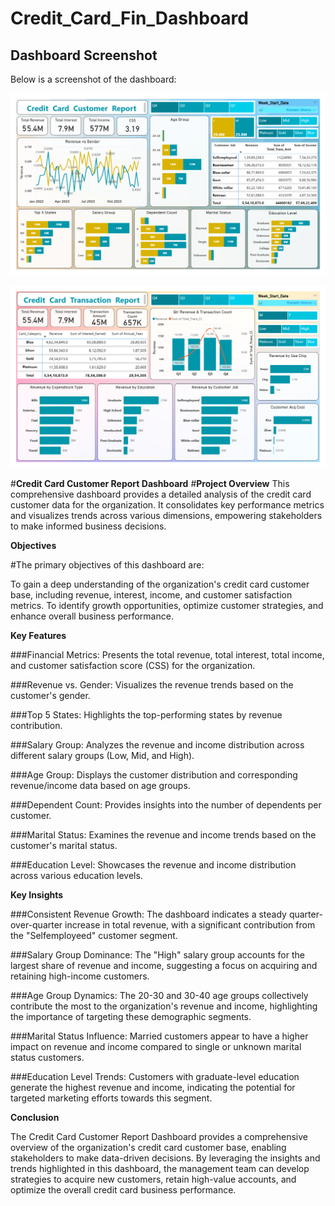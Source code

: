 # Credit_Card_Fin_Dashboard
## Dashboard Screenshot
Below is a screenshot of the dashboard:

![credit card customer report Dashboard](https://github.com/Asawari-Nannaware/Credit_Card_Fin_Dashboard/blob/main/Credit%20card%20customer%20report.png)

![credit card customer report Dashboard](https://github.com/Asawari-Nannaware/Credit_Card_Fin_Dashboard/blob/main/credit%20card%20transaction%20report.png)

#**Credit Card Customer Report Dashboard**
#**Project Overview**
This comprehensive dashboard provides a detailed analysis of the credit card customer data for the organization. It consolidates key performance metrics and visualizes trends across various dimensions, empowering stakeholders to make informed business decisions.

**Objectives**

#The primary objectives of this dashboard are:

To gain a deep understanding of the organization's credit card customer base, including revenue, interest, income, and customer satisfaction metrics.
To identify growth opportunities, optimize customer strategies, and enhance overall business performance.

**Key Features**

###Financial Metrics: Presents the total revenue, total interest, total income, and customer satisfaction score (CSS) for the organization.

###Revenue vs. Gender: Visualizes the revenue trends based on the customer's gender.

###Top 5 States: Highlights the top-performing states by revenue contribution.

###Salary Group: Analyzes the revenue and income distribution across different salary groups (Low, Mid, and High).

###Age Group: Displays the customer distribution and corresponding revenue/income data based on age groups.

###Dependent Count: Provides insights into the number of dependents per customer.

###Marital Status: Examines the revenue and income trends based on the customer's marital status.

###Education Level: Showcases the revenue and income distribution across various education levels.

**Key Insights**

###Consistent Revenue Growth: The dashboard indicates a steady quarter-over-quarter increase in total revenue, with a significant contribution from the "Selfemployeed" customer segment.

###Salary Group Dominance: The "High" salary group accounts for the largest share of revenue and income, suggesting a focus on acquiring and retaining high-income customers.

###Age Group Dynamics: The 20-30 and 30-40 age groups collectively contribute the most to the organization's revenue and income, highlighting the importance of targeting these demographic segments.

###Marital Status Influence: Married customers appear to have a higher impact on revenue and income compared to single or unknown marital status customers.

###Education Level Trends: Customers with graduate-level education generate the highest revenue and income, indicating the potential for targeted marketing efforts towards this segment.

**Conclusion**

The Credit Card Customer Report Dashboard provides a comprehensive overview of the organization's credit card customer base, enabling stakeholders to make data-driven decisions. By leveraging the insights and trends highlighted in this dashboard, the management team can develop strategies to acquire new customers, retain high-value accounts, and optimize the overall credit card business performance.

